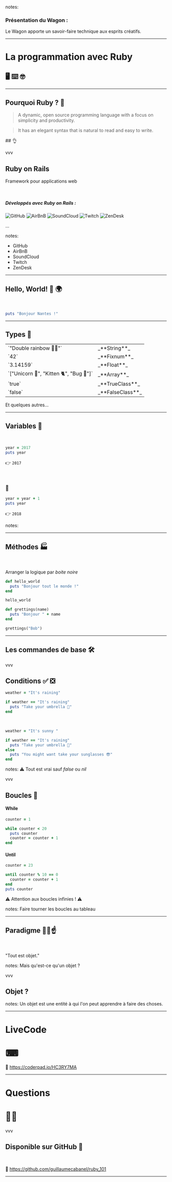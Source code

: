 <!-- .slide: data-background-image="images/le_wagon.png" -->

notes:
### Présentation du Wagon :
Le Wagon apporte un savoir-faire technique aux esprits créatifs.

---

# La programmation avec Ruby
## 🖥 ⌨ 🤓


---

## Pourquoi Ruby ? 🤔

> A dynamic, open source programming language with a focus on simplicity and productivity.

> It has an elegant syntax that is natural to read and easy to write.

## 👌

vvv

## Ruby on Rails
Framework pour applications web

&nbsp;

##### Développés avec Ruby on Rails :
![GitHub](images/github.png)
![AirBnB](images/airbnb.png)
![SoundCloud](images/soundcloud.png)
![Twitch](images/twitch.png)
![ZenDesk](images/zendesk.png)

...

notes:
- GitHub
- AirBnB
- SoundCloud
- Twitch
- ZenDesk

---

## Hello, World! 👋 🌍

&nbsp;

```ruby
puts "Bonjour Nantes !"
```

---

## Types 🔖

<table>
    <tr>
        <td>`"Double rainbow 🌈🌈"`</td>
        <td>_**String**_</td>
        <!-- .element: class="fragment" data-fragment-index="2" -->
    </tr>
    <tr>
        <td>`42`</td>
        <td>_**Fixnum**_</td>
        <!-- .element: class="fragment" data-fragment-index="3" -->
    </tr>
    <tr>
        <td>`3.14159`</td>
        <td>_**Float**_</td>
        <!-- .element: class="fragment" data-fragment-index="4" -->
    </tr>
    <tr>
        <td>`["Unicorn 🦄", "Kitten 🐈", "Bug 🐛"]`</td>
        <td>_**Array**_</td>
        <!-- .element: class="fragment" data-fragment-index="5" -->
    </tr>
    <tr>
        <td>`true`</td>
        <td>_**TrueClass**_</td>
        <!-- .element: class="fragment" data-fragment-index="6" -->
    </tr>
    <tr>
        <td>`false`</td>
        <td>_**FalseClass**_</td>
        <!-- .element: class="fragment" data-fragment-index="7" -->
    </tr>
</table>
<!-- .element: class="fragment" data-fragment-index="1" -->

Et quelques autres...
<!-- .element: class="fragment" data-fragment-index="8" -->

---

## Variables 🎁

&nbsp;

```ruby
year = 2017
puts year
```

👉<!-- .element: class="fragment" data-fragment-index="1" -->
`2017`<!-- .element: class="fragment" data-fragment-index="1" -->

&nbsp;

### 🎉
<!-- .element: class="fragment" data-fragment-index="2" -->

```ruby
year = year + 1
puts year
```
<!-- .element: class="fragment" data-fragment-index="2" -->

👉<!-- .element: class="fragment" data-fragment-index="3" -->
`2018`<!-- .element: class="fragment" data-fragment-index="3" -->

notes:

---

## Méthodes 🏭

&nbsp;

Arranger la logique par _boite noire_
```ruby
def hello_world
  puts "Bonjour tout le monde !"
end

hello_world
```


```ruby
def grettings(name)
  puts "Bonjour " + name
end

grettings("Bob")
```
<!-- .element: class="fragment" data-fragment-index="1" -->

---

## Les commandes de base 🛠

vvv

## Conditions ✅ ❎

```ruby
weather = "It's raining"

if weather == "It's raining"
  puts "Take your umbrella 🌂"
end
```

&nbsp;

```ruby
weather = "It's sunny "

if weather == "It's raining"
  puts "Take your umbrella 🌂"
else
  puts "You might want take your sunglasses 😎"
end
```
<!-- .element: class="fragment" data-fragment-index="1" -->

notes: ⚠ Tout est vrai sauf _false_ ou _nil_

vvv

## Boucles 🔁

#### While
<!-- .element: class="fragment" data-fragment-index="1" -->

```ruby
counter = 1

while counter < 20
  puts counter
  counter = counter + 1
end
```
<!-- .element: class="fragment" data-fragment-index="1" -->

#### Until
<!-- .element: class="fragment" data-fragment-index="2" -->

```ruby
counter = 23

until counter % 10 == 0
  counter = counter + 1
end
puts counter
```
<!-- .element: class="fragment" data-fragment-index="2" -->

⚠ Attention aux boucles infinies ! ⚠
<!-- .element: class="fragment" data-fragment-index="3" -->

notes: Faire tourner les boucles au tableau

---

## Paradigme 👴🏻☝

&nbsp;

"Tout est objet."

notes: Mais qu'est-ce qu'un objet ?

vvv

## Objet ?

<!-- TODO -->

notes: Un objet est une entité à qui l'on peut apprendre à faire des choses.

---

# LiveCode
# ⌨

<!-- Use a new link for the free version -->
🔗 https://coderpad.io/HC3RY7MA

<!-- tutorialspoint.com : https://goo.gl/z9kDe6 -->

---

# Questions
# 💬❔

vvv

## Disponible sur GitHub 🙏

&nbsp;

🔗 https://github.com/guillaumecabanel/ruby_101

---

<!-- .slide: data-background-image="images/le_wagon.png" -->
